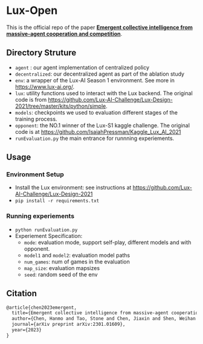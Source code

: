 # Lux-Open



This is the official repo of the paper **[Emergent collective intelligence from massive-agent cooperation and competition](https://arxiv.org/abs/2301.01609)**.



## Directory Struture



- `agent` : our agent implementation of centralized policy
- `decentralized`: our decentralized agent as part of the ablation study
- `env`: a wrapper of the Lux-AI Season 1 environment. See more in https://www.lux-ai.org/.
- `lux`: utility functions used to interact with the Lux backend. The original code is from https://github.com/Lux-AI-Challenge/Lux-Design-2021/tree/master/kits/python/simple.
- `models`: checkpoints we used to evaluation different stages of the training process.
- `opponent`: the NO.1 winner of the Lux-S1 kaggle challenge. The original code is at  https://github.com/IsaiahPressman/Kaggle_Lux_AI_2021
- `runEvaluation.py` the main entrance for runnning experiements.



## Usage



### Environment Setup

- Install the Lux environment: see instructions at https://github.com/Lux-AI-Challenge/Lux-Design-2021
- `pip install -r requirements.txt`



### Running experiements



- `python runEvaluation.py`
- Experiement Specification:
  - `mode`: evaluation mode, support self-play, different models and with opponent.
  - `model1` and `model2`: evaluation model paths
  - `num_games`: num of games in the evaluation
  - `map_size`: evaluation mapsizes
  - `seed`: random seed of the env



## Citation



```tex
@article{chen2023emergent,
  title={Emergent collective intelligence from massive-agent cooperation and competition},
  author={Chen, Hanmo and Tao, Stone and Chen, Jiaxin and Shen, Weihan and Li, Xihui and Cheng, Sikai and Zhu, Xiaolong and Li, Xiu},
  journal={arXiv preprint arXiv:2301.01609},
  year={2023}
}
```

